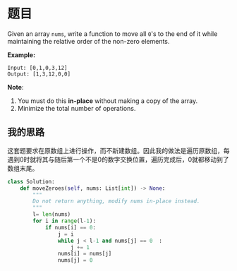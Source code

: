 # 题目

Given an array `nums`, write a function to move all `0`'s to the end of it while maintaining the relative order of the non-zero elements.

**Example:**

```
Input: [0,1,0,3,12]
Output: [1,3,12,0,0]
```

**Note**:

1. You must do this **in-place** without making a copy of the array.
2. Minimize the total number of operations.

## 我的思路

这套题要求在原数组上进行操作，而不新建数组。因此我的做法是遍历原数组，每遇到0时就将其与随后第一个不是0的数字交换位置，遍历完成后，0就都移动到了数组末尾。

```python
class Solution:
    def moveZeroes(self, nums: List[int]) -> None:
        """
        Do not return anything, modify nums in-place instead.
        """
        l= len(nums)
        for i in range(l-1):
            if nums[i] == 0:
                j = i
                while j < l-1 and nums[j] == 0  :
                    j += 1
                nums[i] = nums[j]
                nums[j] = 0          
```

